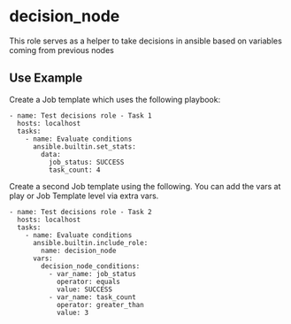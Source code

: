 decision_node
=========

This role serves as a helper to take decisions in ansible based on variables coming from previous nodes


Use Example
--------------

Create a Job template which uses the following playbook:

```
- name: Test decisions role - Task 1
  hosts: localhost
  tasks:
    - name: Evaluate conditions
      ansible.builtin.set_stats:
        data:
          job_status: SUCCESS
          task_count: 4
```

Create a second Job template using the following. You can add the vars at play or Job Template level via extra vars.

```
- name: Test decisions role - Task 2
  hosts: localhost
  tasks:
    - name: Evaluate conditions
      ansible.builtin.include_role:
        name: decision_node
      vars:
        decision_node_conditions:
          - var_name: job_status
            operator: equals
            value: SUCCESS
          - var_name: task_count
            operator: greater_than
            value: 3
```
